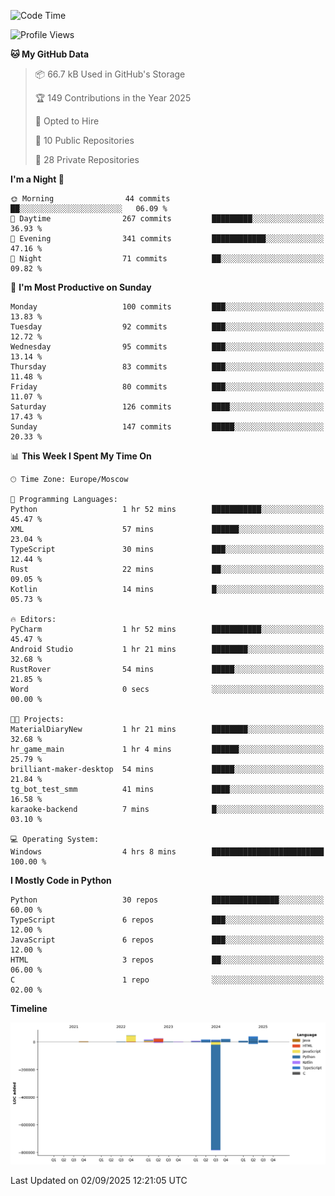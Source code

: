<!--START_SECTION:waka-->
![Code Time](http://img.shields.io/badge/Code%20Time-810%20hrs%2010%20mins-blue)

![Profile Views](http://img.shields.io/badge/Profile%20Views-1-blue)

**🐱 My GitHub Data** 

> 📦 66.7 kB Used in GitHub's Storage 
 > 
> 🏆 149 Contributions in the Year 2025
 > 
> 💼 Opted to Hire
 > 
> 📜 10 Public Repositories 
 > 
> 🔑 28 Private Repositories 
 > 
**I'm a Night 🦉** 

```text
🌞 Morning                44 commits          ██░░░░░░░░░░░░░░░░░░░░░░░   06.09 % 
🌆 Daytime                267 commits         █████████░░░░░░░░░░░░░░░░   36.93 % 
🌃 Evening                341 commits         ████████████░░░░░░░░░░░░░   47.16 % 
🌙 Night                  71 commits          ██░░░░░░░░░░░░░░░░░░░░░░░   09.82 % 
```
📅 **I'm Most Productive on Sunday** 

```text
Monday                   100 commits         ███░░░░░░░░░░░░░░░░░░░░░░   13.83 % 
Tuesday                  92 commits          ███░░░░░░░░░░░░░░░░░░░░░░   12.72 % 
Wednesday                95 commits          ███░░░░░░░░░░░░░░░░░░░░░░   13.14 % 
Thursday                 83 commits          ███░░░░░░░░░░░░░░░░░░░░░░   11.48 % 
Friday                   80 commits          ███░░░░░░░░░░░░░░░░░░░░░░   11.07 % 
Saturday                 126 commits         ████░░░░░░░░░░░░░░░░░░░░░   17.43 % 
Sunday                   147 commits         █████░░░░░░░░░░░░░░░░░░░░   20.33 % 
```


📊 **This Week I Spent My Time On** 

```text
🕑︎ Time Zone: Europe/Moscow

💬 Programming Languages: 
Python                   1 hr 52 mins        ███████████░░░░░░░░░░░░░░   45.47 % 
XML                      57 mins             ██████░░░░░░░░░░░░░░░░░░░   23.04 % 
TypeScript               30 mins             ███░░░░░░░░░░░░░░░░░░░░░░   12.44 % 
Rust                     22 mins             ██░░░░░░░░░░░░░░░░░░░░░░░   09.05 % 
Kotlin                   14 mins             █░░░░░░░░░░░░░░░░░░░░░░░░   05.73 % 

🔥 Editors: 
PyCharm                  1 hr 52 mins        ███████████░░░░░░░░░░░░░░   45.47 % 
Android Studio           1 hr 21 mins        ████████░░░░░░░░░░░░░░░░░   32.68 % 
RustRover                54 mins             █████░░░░░░░░░░░░░░░░░░░░   21.85 % 
Word                     0 secs              ░░░░░░░░░░░░░░░░░░░░░░░░░   00.00 % 

🐱‍💻 Projects: 
MaterialDiaryNew         1 hr 21 mins        ████████░░░░░░░░░░░░░░░░░   32.68 % 
hr_game_main             1 hr 4 mins         ██████░░░░░░░░░░░░░░░░░░░   25.79 % 
brilliant-maker-desktop  54 mins             █████░░░░░░░░░░░░░░░░░░░░   21.84 % 
tg_bot_test_smm          41 mins             ████░░░░░░░░░░░░░░░░░░░░░   16.58 % 
karaoke-backend          7 mins              █░░░░░░░░░░░░░░░░░░░░░░░░   03.10 % 

💻 Operating System: 
Windows                  4 hrs 8 mins        █████████████████████████   100.00 % 
```

**I Mostly Code in Python** 

```text
Python                   30 repos            ███████████████░░░░░░░░░░   60.00 % 
TypeScript               6 repos             ███░░░░░░░░░░░░░░░░░░░░░░   12.00 % 
JavaScript               6 repos             ███░░░░░░░░░░░░░░░░░░░░░░   12.00 % 
HTML                     3 repos             ██░░░░░░░░░░░░░░░░░░░░░░░   06.00 % 
C                        1 repo              ░░░░░░░░░░░░░░░░░░░░░░░░░   02.00 % 
```



**Timeline**

![Lines of Code chart](https://raw.githubusercontent.com/adlemx/adlemx/main/assets/bar_graph.png)


 Last Updated on 02/09/2025 12:21:05 UTC
<!--END_SECTION:waka-->
